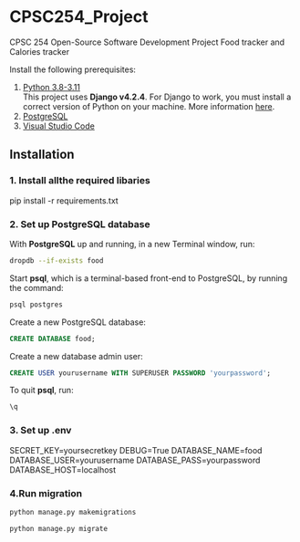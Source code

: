 # CPSC254_Project
CPSC 254 Open-Source Software Development Project
Food tracker and Calories tracker

Install the following prerequisites:

1. [Python 3.8-3.11](https://www.python.org/downloads/)
<br> This project uses **Django v4.2.4**. For Django to work, you must install a correct version of Python on your machine. More information [here](https://django.readthedocs.io/en/stable/faq/install.html).
2. [PostgreSQL](https://www.postgresql.org/download/)
3. [Visual Studio Code](https://code.visualstudio.com/download)

## Installation
### 1. Install allthe required libaries
pip install -r requirements.txt

### 2. Set up PostgreSQL database

With **PostgreSQL** up and running, in a new Terminal window, run:

```bash
dropdb --if-exists food
```

Start **psql**, which is a terminal-based front-end to PostgreSQL, by running the command:

```bash
psql postgres
```

Create a new PostgreSQL database:

```sql
CREATE DATABASE food;
```

Create a new database admin user:

```sql
CREATE USER yourusername WITH SUPERUSER PASSWORD 'yourpassword';
```

To quit **psql**, run:

```bash
\q
``` 
### 3. Set up .env
SECRET_KEY=yoursecretkey
DEBUG=True
DATABASE_NAME=food
DATABASE_USER=yourusername
DATABASE_PASS=yourpassword
DATABASE_HOST=localhost 

### 4.Run migration 
```bash
python manage.py makemigrations
```

```bash
python manage.py migrate
``` 

